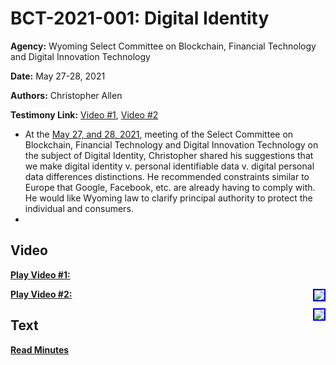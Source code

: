 # BCT-2021-001: Digital Identity

**Agency:** Wyoming Select Committee on Blockchain, Financial Technology and Digital Innovation Technology

**Date:** May 27-28, 2021

**Authors:** Christopher Allen

**Testimony Link:** [Video #1](https://www.youtube.com/watch?v=ayQ086BVDXE&t=2010s), [Video #2](https://www.youtube.com/watch?v=ayQ086BVDXE&t=2010s)

* At the [May 27, and 28, 2021](https://wyoleg.gov/InterimCommittee/2021/S19-20210527MeetingMinutes.pdf), meeting of the Select Committee on Blockchain, Financial Technology and Digital Innovation Technology on the subject of Digital Identity, Christopher shared his suggestions that we make digital identity v. personal identifiable data v. digital personal data differences distinctions. He recommended constraints similar to Europe that Google, Facebook, etc. are already having to comply with. He would like Wyoming law to clarify principal authority to protect the individual and consumers.
* 
## Video

<a href="https://www.youtube.com/watch?v=ayQ086BVDXE&t=2010s"><b>Play Video #1:</b></a>

<a href="https://www.youtube.com/watch?v=ayQ086BVDXE&t=2010s"><img src="https://img.youtube.com/vi/ayQ086BVDXE/hqdefault.jpg" style="float: right; border: 2px solid blue"></a>

<a href="https://www.youtube.com/watch?v=ayQ086BVDXE&t=4075s"><b>Play Video #2:</b></a>

<a href="https://www.youtube.com/watch?v=ayQ086BVDXE&t=4075s"><img src="https://img.youtube.com/vi/ayQ086BVDXE/hqdefault.jpg" style="float: right; border: 2px solid blue"></a>

## Text

<a href="https://wyoleg.gov/InterimCommittee/2021/S19-20210527MeetingMinutes.pdf"><b>Read Minutes</b></a>

